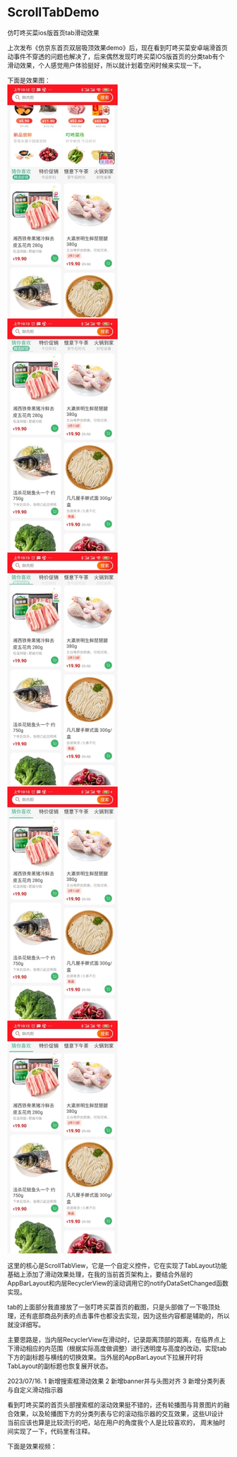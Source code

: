 # ScrollTabDemo
仿叮咚买菜ios版首页tab滑动效果

上次发布《仿京东首页双层吸顶效果demo》后，现在看到叮咚买菜安卓端滑首页动事件不穿透的问题也解决了，后来偶然发现叮咚买菜IOS版首页的分类tab有个滑动效果，个人感觉用户体验挺好，所以就计划着空闲时候来实现一下。

下面是效果图：
</br>
![image](https://github.com/weioule/ScrollTabDemo/blob/main/app/img/img11.jpg)&nbsp;&nbsp;
![image](https://github.com/weioule/ScrollTabDemo/blob/main/app/img/img22.jpg)&nbsp;&nbsp;
![image](https://github.com/weioule/ScrollTabDemo/blob/main/app/img/img33.jpg)&nbsp;&nbsp;</br>
![image](https://github.com/weioule/ScrollTabDemo/blob/main/app/img/img44.jpg)&nbsp;&nbsp;
![image](https://github.com/weioule/ScrollTabDemo/blob/main/app/img/img55.jpg)&nbsp;&nbsp;

这里的核心是ScrollTabView，它是一个自定义控件，它在实现了TabLayout功能基础上添加了滑动效果处理，在我的当前首页架构上，要结合外层的AppBarLayout和内层RecyclerView的滚动调用它的notifyDataSetChanged函数实现。

tab的上面部分我直接放了一张叮咚买菜首页的截图，只是头部做了一下吸顶处理，还有底部商品列表的点击事件也都没去实现，因为这些内容都是辅助的，所以就没详细写。
  
主要思路是，当内层RecyclerView在滑动时，记录距离顶部的距离，在临界点上下滑动相应的内范围（根据实际高度做调整）进行透明度与高度的改动，实现tab下方的副标题与横线的切换效果。当外层的AppBarLayout下拉展开时将TabLayout的副标题也恢复展开状态。


2023/07/16.
1 新增搜索框滑动效果
2 新增banner并与头图对齐
3 新增分类列表与自定义滑动指示器

看到叮咚买菜的首页头部搜索框的滚动效果挺不错的，还有轮播图与背景图片的融合效果，以及轮播图下方的分类列表与它的滚动指示器的交互效果，这些UI设计当前应该也算是比较流行的吧，站在用户的角度我个人是比较喜欢的，
周末抽时间实现了一下，代码里有注释。

下面是效果视频：
